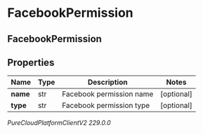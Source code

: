 # FacebookPermission

## FacebookPermission

## Properties

|Name | Type | Description | Notes|
|------------ | ------------- | ------------- | -------------|
| **name** | str | Facebook permission name | [optional] |
| **type** | str | Facebook permission type | [optional] |



_PureCloudPlatformClientV2 229.0.0_
